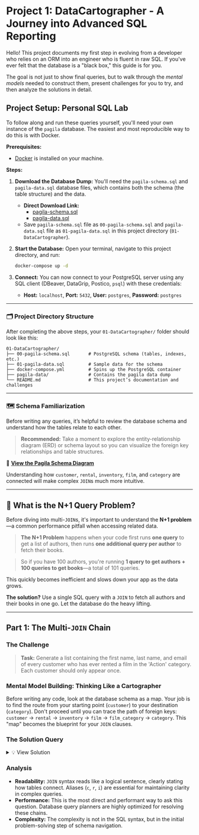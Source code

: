 # Project 1: DataCartographer - A Journey into Advanced SQL Reporting

Hello! This project documents my first step in evolving from a developer who relies on an ORM into an engineer who is fluent in raw SQL. If you've ever felt that the database is a "black box," this guide is for you.

The goal is not just to show final queries, but to walk through the _mental models_ needed to construct them, present challenges for you to try, and then analyze the solutions in detail.

## Project Setup: Personal SQL Lab

To follow along and run these queries yourself, you'll need your own instance of the `pagila` database. The easiest and most reproducible way to do this is with Docker.

**Prerequisites:**

- [Docker](https://www.docker.com/get-started) is installed on your machine.

**Steps:**

1.  **Download the Database Dump:** You'll need the `pagila-schema.sql` and `pagila-data.sql` database files, which contains both the schema (the table structure) and the data.

    - **Direct Download Link:**
      - [pagila-schema.sql](https://github.com/devrimgunduz/pagila/blob/master/pagila-schema.sql)
      - [pagila-data.sql](https://github.com/devrimgunduz/pagila/blob/master/pagila-data.sql)
    - Save `pagila-schema.sql` file as `00-pagila-schema.sql` and `pagila-data.sql` file as `01-pagila-data.sql` in this project directory (`01-DataCartographer`).

2.  **Start the Database:** Open your terminal, navigate to this project directory, and run:

    ```bash
    docker-compose up -d
    ```

3.  **Connect:** You can now connect to your PostgreSQL server using any SQL client (DBeaver, DataGrip, Postico, `psql`) with these credentials:
    - **Host:** `localhost`, **Port:** `5432`, **User:** `postgres`, **Password:** `postgres`

---

### 🗂️ Project Directory Structure

After completing the above steps, your `01-DataCartographer/` folder should look like this:

```plaintext
01-DataCartographer/
├── 00-pagila-schema.sql       # PostgreSQL schema (tables, indexes, etc.)
├── 01-pagila-data.sql         # Sample data for the schema
├── docker-compose.yml         # Spins up the PostgreSQL container
├── pagila-data/               # Contains the pagila data dump
└── README.md                  # This project’s documentation and challenges
```

---

### 🗺️ Schema Familiarization

Before writing any queries, it’s helpful to review the database schema and understand how the tables relate to each other.

> **Recommended:** Take a moment to explore the entity-relationship diagram (ERD) or schema layout so you can visualize the foreign key relationships and table structures.

🔗 **[View the Pagila Schema Diagram](https://github.com/devrimgunduz/pagila/blob/master/pagila-schema-diagram.png)**

Understanding how `customer`, `rental`, `inventory`, `film`, and `category` are connected will make complex `JOIN`s much more intuitive.

---

## 🚨 What is the N+1 Query Problem?

Before diving into multi-`JOIN`s, it's important to understand the **N+1 problem**—a common performance pitfall when accessing related data.

> **The N+1 Problem** happens when your code first runs **one query** to get a list of authors, then runs **one additional query per author** to fetch their books.

> So if you have 100 authors, you're running **1 query to get authors + 100 queries to get books**—a total of 101 queries.

This quickly becomes inefficient and slows down your app as the data grows.

**The solution?** Use a single SQL query with a `JOIN` to fetch all authors and their books in one go. Let the database do the heavy lifting.

---

## Part 1: The Multi-`JOIN` Chain

### The Challenge

> **Task:** Generate a list containing the first name, last name, and email of every customer who has ever rented a film in the 'Action' category. Each customer should only appear once.

### Mental Model Building: Thinking Like a Cartographer

Before writing any code, look at the database schema as a map. Your job is to find the route from your starting point (`customer`) to your destination (`category`). Don't proceed until you can trace the path of foreign keys:
`customer` -> `rental` -> `inventory` -> `film` -> `film_category` -> `category`.
This "map" becomes the blueprint for your `JOIN` clauses.

### The Solution Query

<details>
  <summary>💡 View Solution</summary>

```sql
SELECT DISTINCT -- A customer might rent multiple action films; this ensures they appear only once.
    c.first_name,
    c.last_name,
    c.email
FROM
    customer AS c
INNER JOIN
    rental AS r ON c.customer_id = r.customer_id
INNER JOIN
    inventory AS i ON r.inventory_id = i.inventory_id
INNER JOIN
    film AS f ON i.film_id = f.film_id
INNER JOIN
    film_category AS fc ON f.film_id = fc.film_id
INNER JOIN
    category AS cat ON fc.category_id = cat.category_id
WHERE
    cat.name = 'Action';
```

</details>

### Analysis

- **Readability:** `JOIN` syntax reads like a logical sentence, clearly stating how tables connect. Aliases (`c`, `r`, `i`) are essential for maintaining clarity in complex queries.
- **Performance:** This is the most direct and performant way to ask this question. Database query planners are highly optimized for resolving these chains.
- **Complexity:** The complexity is not in the SQL syntax, but in the initial problem-solving step of schema navigation.
